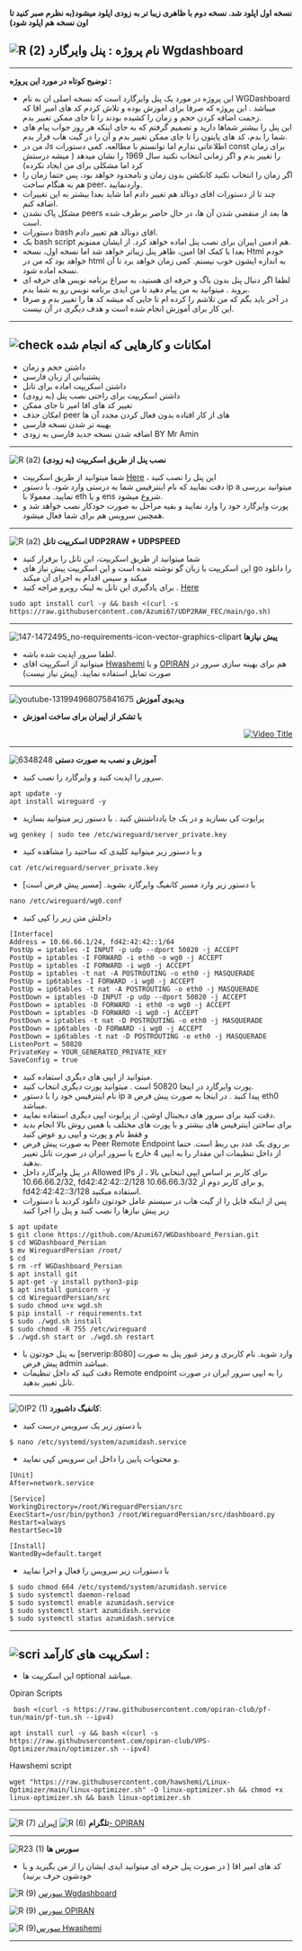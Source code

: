 **نسخه اول اپلود شد. نسخه دوم با ظاهری زیبا تر به زودی اپلود میشود(به نظرم صبر کنید تا اون نسخه هم اپلود شود)**

![R (2)](https://github.com/Azumi67/PrivateIP-Tunnel/assets/119934376/a064577c-9302-4f43-b3bf-3d4f84245a6f)
نام پروژه : پنل وایرگارد Wgdashboard
---------------------------------------------------------------

-----------
**توضیح کوتاه در مورد این پروژه :**
- این پروژه در مورد یک پنل وایرگارد است که نسخه اصلی ان به نام WGDashboard میباشد . این پروژه که صرفا برای اموزش بوده و تلاش کردم کد های امیر اقا که زحمت اضافه کردن حجم و زمان را کشیده بودند را تا جای ممکن تغییر بدم.
- این پنل را بیشتر شماها دارید و تصمیم گرفتم که به جای اینکه هر روز جواب پیام های شما را بدم، کد های پایتون را تا جای ممکن تغییر بدم و آن را در گیت هاب قرار بدم.
- من در Js اطلاعاتی ندارم اما توانستم با مطالعه، کمی دستورات const برای زمان را تغییر بدم و اگر زمانی انتخاب نکنید سال 1969 را نشان میدهد ( میشه درستش کرد اما مشکلی برای من ایجاد نکرده)
- اگر زمان را انتخاب نکنید کانکشن بدون زمان و نامحدود خواهد بود، پس حتما زمان را هم به هنگام ساخت peer، واردنمایید.
- چند تا از دستورات اقای دونالد هم تغییر دادم اما شاید بعدا بیشتر به این تغییرات اضافه کنم.
- مشکل پاک نشدن peers ها بعد از منقضی شدن آن ها، در حال حاضر برطرف شده است.
- دستورات bash اقای دونالد هم تغییر دادم.
- یک bash script هم ادمین اپیران برای نصب پنل اماده خواهد کرد. از ایشان ممنونم.
- بعدا با کمک اقا امین، ظاهر پنل زیباتر خواهد شد اما نسخه اول، نسخه Html خودم خواهد بود که من در html به اندازه ایشون خوب نیستم. کمی زمان خواهد برد تا آن نسخه اماده شود.
- لطفا اگر دنبال پنل بدون باگ و حرفه ای هستید، به سراغ برنامه نویس های حرفه ای بروید . میتوانید به من پیام دهید تا من ایدی برنامه نویس رو به شما بدم.
- در آخر باید بگم که من تلاشم را کرده ام تا جایی که میشه کد ها را تغییر بدم و صرفا این کار برای آموزش انجام شده است و هدف دیگری در آن نیست.


--------------
![check](https://github.com/Azumi67/PrivateIP-Tunnel/assets/119934376/13de8d36-dcfe-498b-9d99-440049c0cf14)
**امکانات و کارهایی که انجام شده**
-

- داشتن حجم و زمان
- پشتیبانی از زبان فارسی
- داشتن اسکریپت اماده برای تانل
- داشتن اسکریپت برای راحتی نصب پنل (به زودی)
- تغییر کد های اقا امیر تا جای ممکن
- امکان حذف peer های از کار افتاده بدون فعال کردن مجدد آن ها
- بهینه تر شدن نسخه فارسی
- اضافه شدن نسخه جدید فارسی به زودی BY Mr Amin

-------------------
![R (a2)](https://github.com/Azumi67/WGDashboard/assets/119934376/10caabad-bd5f-4e8f-8e86-82cf3c3f5e24)
**نصب پنل از طریق اسکریپت (به زودی)**

- شما میتوانید از طریق اسکریپت [Here]() ، این پنل را نصب کنید
- دقت نمایید که نام اینترفیس شما به درستی وارد شود. با دستور ip a میتوانید بررسی نمایید. معمولا با eth و یا ens شروع میشود.
- پورت وایرگارد خود را وارد نمایید و بقیه مراحل به صورت خودکار نصب خواهد شد و همچنین سرویس هم برای شما فعال میشود.



--------------
![R (a2)](https://github.com/Azumi67/WGDashboard/assets/119934376/10caabad-bd5f-4e8f-8e86-82cf3c3f5e24)
**اسکریپت تانل UDP2RAW + UDPSPEED**

- شما میتوانید از طریق اسکریپت، این تانل را برقرار کنید
- این اسکریپت با زبان گو نوشته شده است و این اسکریپت پیش نیاز های go را دانلود میکند و سپس اقدام به اجرای آن میکند
- برای یادگیری این تانل به لینک روبرو مراجه کنید . [Here](https://github.com/Azumi67/UDP2RAW_FEC)


```
sudo apt install curl -y && bash <(curl -s https://raw.githubusercontent.com/Azumi67/UDP2RAW_FEC/main/go.sh)
```

----------------------------

![147-1472495_no-requirements-icon-vector-graphics-clipart](https://github.com/Azumi67/V2ray_loadbalance_multipleServers/assets/119934376/98d8c2bd-c9d2-4ecf-8db9-246b90e1ef0f)
 **پیش نیازها**

 - لطفا سرور اپدیت شده باشه.
 - میتوانید از اسکریپت اقای [Hwashemi](https://github.com/hawshemi/Linux-Optimizer) و یا [OPIRAN](https://github.com/opiran-club/VPS-Optimizer) هم برای بهینه سازی سرور در صورت تمایل استفاده نمایید. (پیش نیاز نیست)


----------------------------
![youtube-131994968075841675](https://github.com/Azumi67/FRP-V2ray-Loadbalance/assets/119934376/24202a92-aff2-4079-a6c2-9db14cd0ecd1)
**ویدیوی آموزش**

- **با تشکر از اپیران برای ساخت اموزش**
<div align="right">

[![Video Title](https://img.youtube.com/vi/o1eSsbbphAg/0.jpg)](https://youtu.be/o1eSsbbphAg?si=S60xxVsZRg89cp34)

</div>

-----------------------------------------

  ![6348248](https://github.com/Azumi67/PrivateIP-Tunnel/assets/119934376/398f8b07-65be-472e-9821-631f7b70f783)
**آموزش و نصب به صورت دستی**

 - سرور را اپدیت کنید و وایرگارد را نصب کنید.

```
apt update -y
apt install wireguard -y
```
- پرایوت کی بسازید و در یک جا یادداشتش کنید . با دستور زیر میتوانید بسازید
  
```
wg genkey | sudo tee /etc/wireguard/server_private.key
```
- و با دستور زیر میتوانید کلیدی که ساختید را مشاهده کنید

```
cat /etc/wireguard/server_private.key
```


- با دستور زیر وارد مسیر کانفیگ وایرگارد بشوید. [مسیر پیش فرض است]
```
nano /etc/wireguard/wg0.conf
```

- داخلش متن زیر را کپی کنید
```
[Interface]
Address = 10.66.66.1/24, fd42:42:42::1/64
PostUp = iptables -I INPUT -p udp --dport 50820 -j ACCEPT
PostUp = iptables -I FORWARD -i eth0 -o wg0 -j ACCEPT
PostUp = iptables -I FORWARD -i wg0 -j ACCEPT
PostUp = iptables -t nat -A POSTROUTING -o eth0 -j MASQUERADE
PostUp = ip6tables -I FORWARD -i wg0 -j ACCEPT
PostUp = ip6tables -t nat -A POSTROUTING -o eth0 -j MASQUERADE
PostDown = iptables -D INPUT -p udp --dport 50820 -j ACCEPT
PostDown = iptables -D FORWARD -i eth0 -o wg0 -j ACCEPT
PostDown = iptables -D FORWARD -i wg0 -j ACCEPT
PostDown = iptables -t nat -D POSTROUTING -o eth0 -j MASQUERADE
PostDown = ip6tables -D FORWARD -i wg0 -j ACCEPT
PostDown = ip6tables -t nat -D POSTROUTING -o eth0 -j MASQUERADE
ListenPort = 50820
PrivateKey = YOUR_GENERATED_PRIVATE_KEY
SaveConfig = true
```

- میتوانید از ایپی های دیگری استفاده کنید.
- پورت وایرگارد در اینجا 50820 است . میتوانید پورت دیگری انتخاب کنید.
- نام اینترفیس خود را با دستور ip a پیدا کنید . در اینجا به صورت پیش فرض eth0 میباشد.
- دقت کنید برای سرور های دیجیتال اوشن،  از پرایوت ایپی دیگری استفاده نمایید.
- برای ساختن اینترفیس های بیشتر و با پورت های مختلف با همین روش بالا انجام بدید و فقط نام و پورت و ایپی رو عوض کنید
- به صورت پیش فرض Peer Remote Endpoint بر روی یک عدد بی ربط است. حتما از داخل تنظیمات این مقدار را به ایپی 4 خارج یا سرور ایران در صورت تانل تغییر بدهید.
- در پنل وایرگارد داخل Allowed IPs برای کاربر بر اساس ایپی انتخابی بالا ، از 10.66.66.2/32, fd42:42:42::2/128 و برای کاربر دوم از 10.66.66.3/32, fd42:42:42::3/128 استفاده میکنید.
 - پس از اینکه فایل را از گیت هاب در سیستم عامل خودتون دانلود کردید با دستورات زیر پیش نیازها را نصب کنید و پنل را اجرا کنید

```
$ apt update
$ git clone https://github.com/Azumi67/WGDashboard_Persian.git
$ cd WGDashboard_Persian
$ mv WireguardPersian /root/
$ cd
$ rm -rf WGDashboard_Persian
$ apt install git
$ apt-get -y install python3-pip
$ apt install gunicorn -y
$ cd WireguardPersian/src
$ sudo chmod u+x wgd.sh
$ pip install -r requirements.txt
$ sudo ./wgd.sh install
$ sudo chmod -R 755 /etc/wireguard
$ ./wgd.sh start or ./wgd.sh restart
```

- به پنل خودتون با [serverip:8080] وارد شوید. نام کاربری و رمز عبور پنل به صورت پیش فرض admin میباشد.
- دقت کنید که داخل تنظیمات Remote endpoint را به ایپی سرور ایران در صورت تانل تغییر بدهید.
---------------------

![OIP2 (1)](https://github.com/Azumi67/WGDashboard/assets/119934376/da33cc90-f9f6-4772-8058-e317d9345252)
 **کانفیگ داشبورد**:

- با دستور زیر یک سرویس درست کنید

```
$ nano /etc/systemd/system/azumidash.service
```
- و محتویات پایین را داخل این سرویس کپی نمایید.
```
[Unit]
After=network.service

[Service]
WorkingDirectory=/root/WireguardPersian/src
ExecStart=/usr/bin/python3 /root/WireguardPersian/src/dashboard.py
Restart=always
RestartSec=10

[Install]
WantedBy=default.target
```

- با دستورات زیر سرویس را فعال و اجرا نمایید
```
$ sudo chmod 664 /etc/systemd/system/azumidash.service
$ sudo systemctl daemon-reload
$ sudo systemctl enable azumidash.service
$ sudo systemctl start azumidash.service
$ sudo systemctl status azumidash.service
```

----------------------------------------------------------------

![scri](https://github.com/Azumi67/FRP-V2ray-Loadbalance/assets/119934376/cbfb72ac-eff1-46df-b5e5-a3930a4a6651)
**اسکریپت های کارآمد :**
-
- این اسکریپت ها optional میباشد.


 
 Opiran Scripts
 
```
 bash <(curl -s https://raw.githubusercontent.com/opiran-club/pf-tun/main/pf-tun.sh --ipv4)
```

```
apt install curl -y && bash <(curl -s https://raw.githubusercontent.com/opiran-club/VPS-Optimizer/main/optimizer.sh --ipv4)
```

Hawshemi script

```
wget "https://raw.githubusercontent.com/hawshemi/Linux-Optimizer/main/linux-optimizer.sh" -O linux-optimizer.sh && chmod +x linux-optimizer.sh && bash linux-optimizer.sh
```

---------------------------------------------
![R (7)](https://github.com/Azumi67/PrivateIP-Tunnel/assets/119934376/42c09cbb-2690-4343-963a-5deca12218c1)
**تلگرام** 
![R (6)](https://github.com/Azumi67/FRP-V2ray-Loadbalance/assets/119934376/f81bf6e1-cfed-4e24-b944-236f5c0b15d3) [اپیران- OPIRAN](https://t.me/OPIranClubb)

---------------------------------
![R23 (1)](https://github.com/Azumi67/FRP-V2ray-Loadbalance/assets/119934376/18d12405-d354-48ac-9084-fff98d61d91c)
**سورس ها**



- کد های امیر اقا ( در صورت پنل حرفه ای میتوانید ایدی ایشان را از من بگیرید و با خودشون حرف برنید)



![R (9)](https://github.com/Azumi67/FRP-V2ray-Loadbalance/assets/119934376/33388f7b-f1ab-4847-9e9b-e8b39d75deaa) [سورس Wgdashboard](https://github.com/donaldzou/WGDashboard)

![R (9)](https://github.com/Azumi67/FRP-V2ray-Loadbalance/assets/119934376/33388f7b-f1ab-4847-9e9b-e8b39d75deaa) [سورس  OPIRAN](https://github.com/opiran-club)

![R (9)](https://github.com/Azumi67/6TO4-GRE-IPIP-SIT/assets/119934376/4758a7da-ab54-4a0a-a5a6-5f895092f527)[سورس  Hwashemi](https://github.com/hawshemi/Linux-Optimizer)



-----------------------------------------------------


